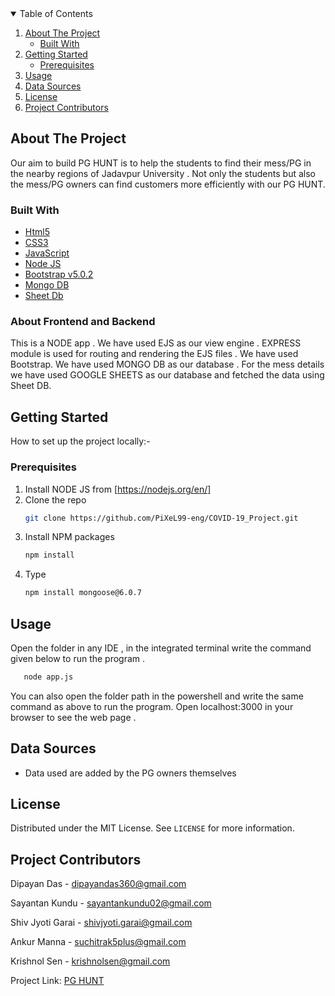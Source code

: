 
<details open="open">
  <summary>Table of Contents</summary>
  <ol>
    <li>
      <a href="#about-the-project">About The Project</a>
      <ul>
        <li><a href="#built-with">Built With</a></li>
      </ul>
    </li>
    <li>
      <a href="#getting-started">Getting Started</a>
      <ul>
        <li><a href="#prerequisites">Prerequisites</a></li>
        </ul>
    </li>
    <li><a href="#usage">Usage</a></li>
    <li><a href="#data-sources">Data Sources</a></li>
    <li><a href="#license">License</a></li>
    <li><a href="#project-contributors">Project Contributors</a></li>
  </ol>
</details>


## About The Project

Our aim to build PG HUNT is to help the students to find their mess/PG in the nearby regions of Jadavpur University . Not only the students but also the mess/PG owners can find customers more efficiently with our PG HUNT.

### Built With

* [Html5](https://en.wikipedia.org/wiki/HTML5)
* [CSS3](https://en.wikipedia.org/wiki/CSS)
* [JavaScript](https://www.javascript.com/)
* [Node JS](https://nodejs.org/en/)
* [Bootstrap v5.0.2](https://getbootstrap.com/)
* [Mongo DB](https://www.mongodb.com/)
* [Sheet Db](https://sheetdb.io/)

### About Frontend and Backend

This is a NODE app . We have used EJS as our view engine . EXPRESS module is used for routing and rendering the EJS files .
We have used Bootstrap. We have used MONGO DB as our database . For the mess details we have used GOOGLE SHEETS as our database and fetched the data using Sheet DB.

## Getting Started

How to set up the project locally:-

### Prerequisites

1. Install NODE JS from [https://nodejs.org/en/] 
2. Clone the repo
   ```sh
   git clone https://github.com/PiXeL99-eng/COVID-19_Project.git
   ```
3. Install NPM packages
   ```sh
   npm install
   ```
4. Type 
    ```sh
    npm install mongoose@6.0.7 
   ```

## Usage

Open the folder in any IDE , in the integrated terminal write the command given below to run the program . 
```sh
   node app.js
   ```
You can also open the folder path in the powershell and write the same command as above to run the program.
Open localhost:3000 in your browser to see the web page .


## Data Sources
* Data used are added by the PG owners themselves



## License

Distributed under the MIT License. See `LICENSE` for more information.


## Project Contributors

Dipayan Das - dipayandas360@gmail.com

Sayantan Kundu - sayantankundu02@gmail.com

Shiv Jyoti Garai - shivjyoti.garai@gmail.com 

Ankur Manna - suchitrak5plus@gmail.com 

Krishnol Sen - krishnolsen@gmail.com


Project Link: [PG HUNT](https://fathomless-mountain-60415.herokuapp.com/)

